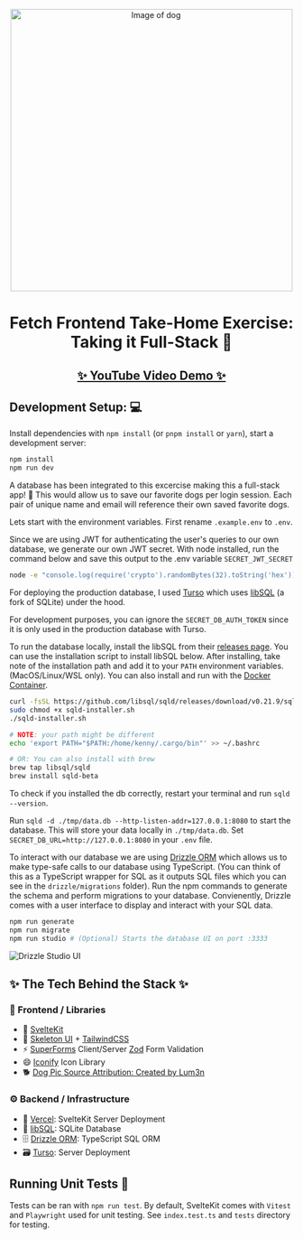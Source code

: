 <p align="center">
    <picture>
      <img src="https://github.com/kenny101/Fetch-FE-Take-Home/assets/53395124/8367efff-79be-4040-9485-bec7d12033e7" width="500" alt="Image of dog">
    </picture>
</p>

<h1 align="center">
    Fetch Frontend Take-Home Exercise: Taking it Full-Stack 🚀 
</h1>

<h2 align="center">
    <a href="https://www.youtube.com/watch?v=SpvaOiun9jc" target="_blank" rel="noopener noreferrer"> ✨ YouTube Video Demo ✨</a> 
    
</h2>

## Development Setup: 💻

Install dependencies with `npm install` (or `pnpm install` or `yarn`), start a development server:

```bash
npm install
npm run dev
```

A database has been integrated to this excercise making this a full-stack app! 🚀 This would allow us to save our favorite dogs per login session. Each pair of unique name and email will reference their own saved favorite dogs.

Lets start with the environment variables. First rename `.example.env` to `.env`.

Since we are using JWT for authenticating the user's queries to our own database, we generate our own JWT secret. With node installed, run the command below and save this output to the .env variable `SECRET_JWT_SECRET`

```bash
node -e "console.log(require('crypto').randomBytes(32).toString('hex'))"
```

For deploying the production database, I used [Turso](https://turso.tech/) which uses [libSQL](https://github.com/tursodatabase/libsql) (a fork of SQLite) under the hood.

For development purposes, you can ignore the `SECRET_DB_AUTH_TOKEN` since it is only used in the production database with Turso.

To run the database locally, install the libSQL from their [releases page](https://github.com/libsql/sqld/releases/tag/v0.21.9). You can use the installation script to install libSQL below. After installing, take note of the installation path and add it to your `PATH` environment variables. (MacOS/Linux/WSL only). You can also install and run with the [Docker Container](https://github.com/tursodatabase/libsql/pkgs/container/libsql-server).

```bash
curl -fsSL https://github.com/libsql/sqld/releases/download/v0.21.9/sqld-installer.sh -o sqld-installer.sh
sudo chmod +x sqld-installer.sh
./sqld-installer.sh

# NOTE: your path might be different
echo 'export PATH="$PATH:/home/kenny/.cargo/bin"' >> ~/.bashrc

# OR: You can also install with brew
brew tap libsql/sqld
brew install sqld-beta
```

To check if you installed the db correctly, restart your terminal and run `sqld --version`.

Run `sqld -d ./tmp/data.db --http-listen-addr=127.0.0.1:8080` to start the database. This will store your data locally in `./tmp/data.db`. Set `SECRET_DB_URL=http://127.0.0.1:8080` in your `.env` file.

To interact with our database we are using <a href="https://orm.drizzle.team/">Drizzle ORM</a> which allows us to make type-safe calls to our database using TypeScript. (You can think of this as a TypeScript wrapper for SQL as it outputs SQL files which you can see in the `drizzle/migrations` folder). Run the npm commands to generate the schema and perform migrations to your database. Convienently, Drizzle comes with a user interface to display and interact with your SQL data.

```bash
npm run generate
npm run migrate
npm run studio # (Optional) Starts the database UI on port :3333
```

![Drizzle Studio UI](https://github.com/kenny101/Fetch-FE-Take-Home/assets/53395124/598e1871-d8ed-4a91-acc3-e0c7c1817554)

## ✨ The Tech Behind the Stack ✨

### 🔮 Frontend / Libraries
- 🔗 [SvelteKit](https://kit.svelte.dev/)
- 🎨 [Skeleton UI](https://www.skeleton.dev/) + [TailwindCSS](https://tailwindcss.com/)
- ⚡ [SuperForms](https://superforms.rocks/) Client/Server [Zod](https://zod.dev/) Form Validation
- 😄 [Iconify](https://iconify.design/) Icon Library
- 🐕 [Dog Pic Source Attribution: Created by Lum3n](https://www.pexels.com/photo/closeup-photo-of-brown-and-black-dog-face-406014/)


### ⚙️ Backend / Infrastructure
- 🔺 [Vercel](https://vercel.com/): SvelteKit Server Deployment
- 📁 [libSQL](https://github.com/tursodatabase/libsql): SQLite Database
- 🗄️ [Drizzle ORM](https://orm.drizzle.team): TypeScript SQL ORM
- 🗃 [Turso](https://turso.tech/): Server Deployment

## Running Unit Tests 🧰

Tests can be ran with `npm run test`. By default, SvelteKit comes with `Vitest` and `Playwright` used for unit testing. See `index.test.ts` and `tests` directory for testing.

